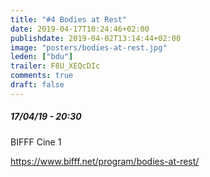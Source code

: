 ```yaml
---
title: "#4 Bodies at Rest"
date: 2019-04-17T10:24:46+02:00
publishdate: 2019-04-02T13:14:44+02:00
image: "posters/bodies-at-rest.jpg"
leden: ["bdu"]
trailer: F8U_XEQcDIc
comments: true
draft: false
---
```


##### 17/04/19 - 20:30

BIFFF Cine 1
<!--more-->

<https://www.bifff.net/program/bodies-at-rest/>
